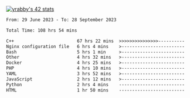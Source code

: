 
[![yrabby's 42 stats](https://badge42.vercel.app/api/v2/cljfd5ku6003508mg283uc00s/stats?cursusId=21&coalitionId=64)](https://github.com/JaeSeoKim/badge42)

<!--START_SECTION:waka-->

```txt
From: 29 June 2023 - To: 28 September 2023

Total Time: 108 hrs 54 mins

C++                        67 hrs 22 mins  >>>>>>>>>>>>>>>----------   61.86 %
Nginx configuration file   6 hrs 4 mins    >------------------------   05.58 %
Bash                       5 hrs 1 min     >------------------------   04.61 %
Other                      4 hrs 32 mins   >------------------------   04.16 %
Docker                     4 hrs 25 mins   >------------------------   04.07 %
PHP                        4 hrs 10 mins   >------------------------   03.83 %
YAML                       3 hrs 52 mins   >------------------------   03.56 %
JavaScript                 2 hrs 12 mins   >------------------------   02.03 %
Python                     2 hrs 4 mins    -------------------------   01.91 %
HTML                       1 hr 50 mins    -------------------------   01.69 %
```

<!--END_SECTION:waka-->